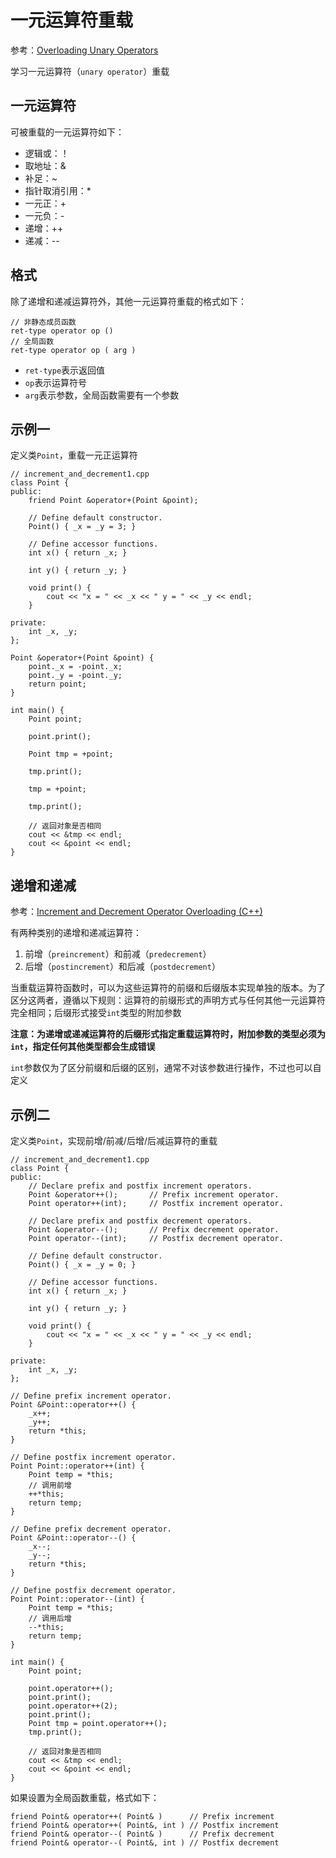 
# 一元运算符重载

参考：[Overloading Unary Operators](https://docs.microsoft.com/en-us/cpp/cpp/overloading-unary-operators?view=vs-2019)

学习一元运算符（`unary operator`）重载

## 一元运算符

可被重载的一元运算符如下：

* 逻辑或：！
* 取地址：&
* 补足：~
* 指针取消引用：*
* 一元正：+
* 一元负：-
* 递增：++
* 递减：--

## 格式

除了递增和递减运算符外，其他一元运算符重载的格式如下：

```
// 非静态成员函数
ret-type operator op ()
// 全局函数
ret-type operator op ( arg )
```

* `ret-type`表示返回值
* `op`表示运算符号
* `arg`表示参数，全局函数需要有一个参数

## 示例一

定义类`Point`，重载一元正运算符

```
// increment_and_decrement1.cpp
class Point {
public:
    friend Point &operator+(Point &point);

    // Define default constructor.
    Point() { _x = _y = 3; }

    // Define accessor functions.
    int x() { return _x; }

    int y() { return _y; }

    void print() {
        cout << "x = " << _x << " y = " << _y << endl;
    }

private:
    int _x, _y;
};

Point &operator+(Point &point) {
    point._x = -point._x;
    point._y = -point._y;
    return point;
}

int main() {
    Point point;

    point.print();

    Point tmp = +point;

    tmp.print();

    tmp = +point;

    tmp.print();

    // 返回对象是否相同
    cout << &tmp << endl;
    cout << &point << endl;
}
```

## 递增和递减

参考：[Increment and Decrement Operator Overloading (C++)](https://docs.microsoft.com/en-us/cpp/cpp/increment-and-decrement-operator-overloading-cpp?view=vs-2019)

有两种类别的递增和递减运算符：

1. 前增（`preincrement`）和前减（`predecrement`）
2. 后增（`postincrement`）和后减（`postdecrement`）

当重载运算符函数时，可以为这些运算符的前缀和后缀版本实现单独的版本。为了区分这两者，遵循以下规则：运算符的前缀形式的声明方式与任何其他一元运算符完全相同；后缀形式接受`int`类型的附加参数

**注意：为递增或递减运算符的后缀形式指定重载运算符时，附加参数的类型必须为`int`，指定任何其他类型都会生成错误**

`int`参数仅为了区分前缀和后缀的区别，通常不对该参数进行操作，不过也可以自定义

## 示例二

定义类`Point`，实现前增/前减/后增/后减运算符的重载

```
// increment_and_decrement1.cpp
class Point {
public:
    // Declare prefix and postfix increment operators.
    Point &operator++();       // Prefix increment operator.
    Point operator++(int);     // Postfix increment operator.

    // Declare prefix and postfix decrement operators.
    Point &operator--();       // Prefix decrement operator.
    Point operator--(int);     // Postfix decrement operator.

    // Define default constructor.
    Point() { _x = _y = 0; }

    // Define accessor functions.
    int x() { return _x; }

    int y() { return _y; }

    void print() {
        cout << "x = " << _x << " y = " << _y << endl;
    }

private:
    int _x, _y;
};

// Define prefix increment operator.
Point &Point::operator++() {
    _x++;
    _y++;
    return *this;
}

// Define postfix increment operator.
Point Point::operator++(int) {
    Point temp = *this;
    // 调用前增
    ++*this;
    return temp;
}

// Define prefix decrement operator.
Point &Point::operator--() {
    _x--;
    _y--;
    return *this;
}

// Define postfix decrement operator.
Point Point::operator--(int) {
    Point temp = *this;
    // 调用后增
    --*this;
    return temp;
}

int main() {
    Point point;

    point.operator++();
    point.print();
    point.operator++(2);
    point.print();
    Point tmp = point.operator++();
    tmp.print();

    // 返回对象是否相同
    cout << &tmp << endl;
    cout << &point << endl;
}
```

如果设置为全局函数重载，格式如下：

```
friend Point& operator++( Point& )      // Prefix increment
friend Point& operator++( Point&, int ) // Postfix increment
friend Point& operator--( Point& )      // Prefix decrement
friend Point& operator--( Point&, int ) // Postfix decrement
```